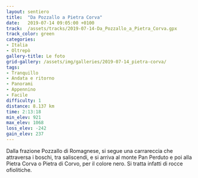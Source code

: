 ```yaml
---
layout: sentiero
title:  "Da Pozzallo a Pietra Corva"
date:   2019-07-14 09:05:00 +0100
track:  /assets/tracks/2019-07-14-Da_Pozzallo_a_Pietra_Corva.gpx
track_color: green
categories:
- Italia
- Oltrepò
gallery-title: Le foto
grid-gallery: /assets/img/galleries/2019-07-14_pietra-corva/
tags:
- Tranquillo
- Andata e ritorno
- Panorami
- Appennino
- Facile
difficulty: 1
distance: 8.137 km
time: 2:13:18
min_elev: 921
max_elev: 1068
loss_elev: -242
gain_elev: 237
---
```


Dalla frazione Pozzallo di Romagnese, si segue una carrareccia che attraversa i boschi, tra saliscendi, e si arriva al monte Pan Perduto e poi alla Pietra Corva o Pietra di Corvo, per il colore nero. Si tratta infatti di rocce ofiolitiche.
